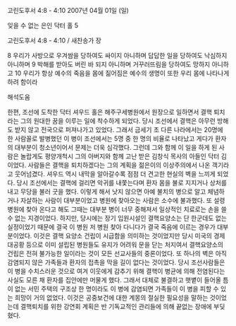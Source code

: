고린도후서 4:8 - 4:10 
2007년 04월 01일 (일)

잊을 수 없는 은인 닥터 홀 5



고린도후서 4:8 - 4:10 / 새찬송가  장


8 우리가 사방으로 우겨쌈을 당하여도 싸이지 아니하며 답답한 일을 당하여도 낙심하지 아니하며 9 박해를 받아도 버린 바 되지 아니하며 거꾸러뜨림을 당하여도 망하지 아니하고 10 우리가 항상 예수의 죽음을 몸에 짊어짐은 예수의 생명이 또한 우리 몸에 나타나게 하려 함이라

해석도움





한편, 조선에 도착한 닥터 셔우드 홀은 해주구세병원에서 원장으로 일하면서 결핵 퇴치라는 그의 원대한 꿈을 이루는 일에 착수하게 되었다. 당시 조선에서 결핵은 아무런 방해도 받지 않고 전국으로 퍼져나가고 있었다. 그래서 금세기 초 다른 나라에서는 20명에 한 사람꼴로 발병했던 이 병이 조선에서는 5명 중 한 명의 비율로 나타났고 게다가 환자의 대부분이 청소년이어서 문제는 더욱 심각했다. 그런데 그와 함께 이 일을 하게 된 사람은 놀랍게도 평양개척시 그의 아버지와 함께 고난 받은 김창식 목사의 아들인 닥터 김이었다. 사람들은 결핵을 퇴치하겠다는 그의 계획을 젊은이의 이상주의에서 나온 객기라고 웃어넘겼다. 셔우드 역시 내막을 알아갈수록 점점 더 견고한 현실의 벽을 느끼게 되었다. 당시 조선에서는 결핵에 걸리면 악귀를 내쫓는다며 환자 몸을 불로 지지거나 상처를 내고 무당을 불러 굿을 했다. 이렇게 해서 낫지 않으면 아예 불치의 병으로 알고 체념하거나 자살하는 사람이 대부분이었고 병원에 찾아오는 사람은 소수에 불과했다. 또 설령 병원에 찾아 온다고 해도 그때는 대부분 병이 너무 중해져서 일상적인 치료로는 손을 쓸 수 없는 지경이었다. 하지만, 당시에는 장기 입원시설인 결핵요양소는 단 한군데도 없는 실정이었기 때문에 결국 이 병원 저 병원 찾아 다니다가 결국 죽음에 이르는 경우가 대부분이었다. 이것은 결핵 요양소 건립이 시급함을 의미하는 것이었지만 당시 미국의 경제 대공황 등으로 이미 설립된 병원들도 유지가 어려워 문을 닫는 처지여서 결핵요양소의 건립은 전혀 불가능한 일이라는 것이 모든 선교사들의 중론이었다. 또 하나의 벽은 아직 감염되지 않은 가족들과 환자의 접촉을 막을 길이 없다는 것이었다. 당시 조선사람들은 이 병을 수치스러운 것으로 여겨 이웃에게 감추기 위해 결핵이 병균에 의해 전염된다는 사실도 모른 채 환자를 집안에만 머물게 했다. 그래서 대체로 불결하고 햇볕이 들어올 틈이 없는 서민 주택의 구조상 한 명이라도 이 병에 감염되면 가족들이 이 병을 피할 수 있는 희망이 거의 없었다. 이것은 공중보건에 대한 계몽의 절실한 필요성을 말하는 것이었는데 결핵퇴치를 위한 강연회 계획은 반 기독교적인 관리들에 의해 끝없는 장애에 부딪혔다.